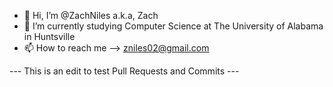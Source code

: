 - 👋 Hi, I’m @ZachNiles a.k.a, Zach
- 🌱 I’m currently studying Computer Science at The University of Alabama in Huntsville
- 📫 How to reach me --> zniles02@gmail.com


--- This is an edit to test Pull Requests and Commits ---


<!---
ZachNiles/ZachNiles is a ✨ special ✨ repository because its `README.md` (this file) appears on your GitHub profile.
You can click the Preview link to take a look at your changes.
--->
